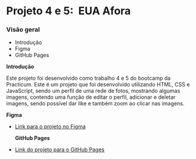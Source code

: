# Projeto 4 e 5:  EUA Afora

### Visão geral

- Introdução
- Figma
- GitHub Pages

**Introdução**

Este projeto foi desenvolvido como trabalho 4 e 5 do bootcamp da Practicum. Este é um projeto que foi desenvolvido utilizando HTML, CSS e JavaScript, sendo um perfil de uma rede de fotos, mostrando algumas imagens, contendo uma função de editar o perfil, adicionar e deletar imagens, sendo possível dar like e também zoom ao clicar nas imagens.

**Figma**

- [Link para o projeto no Figma](https://www.figma.com/file/HD3sjY52cfmedXVdlxkhZ0/WEB%2C-Sprint-5)

  **GitHub Pages**

- [Link do projeto para o GitHub Pages](https://sergioj1123.github.io/web_project_4_ptbr/)
